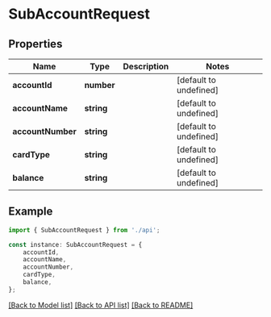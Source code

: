 # SubAccountRequest


## Properties

Name | Type | Description | Notes
------------ | ------------- | ------------- | -------------
**accountId** | **number** |  | [default to undefined]
**accountName** | **string** |  | [default to undefined]
**accountNumber** | **string** |  | [default to undefined]
**cardType** | **string** |  | [default to undefined]
**balance** | **string** |  | [default to undefined]

## Example

```typescript
import { SubAccountRequest } from './api';

const instance: SubAccountRequest = {
    accountId,
    accountName,
    accountNumber,
    cardType,
    balance,
};
```

[[Back to Model list]](../README.md#documentation-for-models) [[Back to API list]](../README.md#documentation-for-api-endpoints) [[Back to README]](../README.md)
